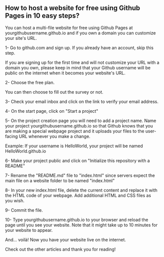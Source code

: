 ## How to host a website for free using Github Pages in 10 easy steps?

You can host a multi-file website for free using Github Pages at yourgithubusername.github.io and if you own a domain you can customize your site's URL.

1- Go to github.com and sign up. If you already have an account, skip this step.

If you are signing up for the first time and will not customize your URL with a domain you own, please keep in mind that your Github username will be public on the internet when it becomes your website's URL.

2- Choose the free plan.

You can then choose to fill out the survey or not.

3- Check your email inbox and click on the link to verify your email address.

4- On the start page, click on "Start a project"

5- On the project creation page you will need to add a project name. Name your project yourgithubusername.github.io so that Github knows that you are making a special webpage project and it uploads your files to the user-facing URL whenever you make a change.

Example: If your username is HelloWorld, your project will be named HelloWorld.github.io

6- Make your project public and click on "Initialize this repository with a README"

7- Rename the "README.md" file to "index.html" since servers expect the main file on a website folder to be named "index.html"

8- In your new index.html file, delete the current content and replace it with the HTML code of your webpage. Add additional HTML and CSS files as you wish.

9- Commit the file.

10- Type yourgithubusername.github.io to your browser and reload the page until you see your website. Note that it might take up to 10 minutes for your website to appear.

And... voilà! Now you have your website live on the internet.


Check out the other articles and thank you for reading!
